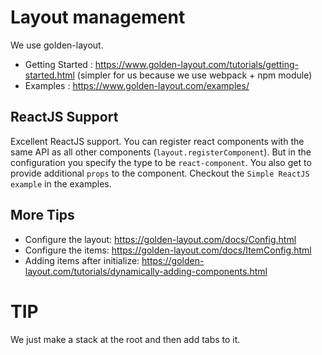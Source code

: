 # Layout management
We use golden-layout.

* Getting Started : https://www.golden-layout.com/tutorials/getting-started.html (simpler for us because we use webpack + npm module)
* Examples : https://www.golden-layout.com/examples/

## ReactJS Support
Excellent ReactJS support. You can register react components with the same API as all other components (`layout.registerComponent`). But in the configuration you specify the type to be `react-component`. You also get to provide additional `props` to the component. Checkout the `Simple ReactJS example` in the examples.

## More Tips
* Configure the layout: https://golden-layout.com/docs/Config.html
* Configure the items: https://golden-layout.com/docs/ItemConfig.html
* Adding items after initialize: https://golden-layout.com/tutorials/dynamically-adding-components.html

# TIP
We just make a stack at the root and then add tabs to it.
